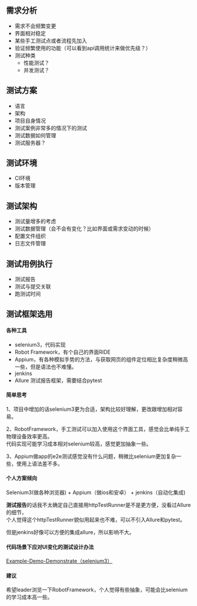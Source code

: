<!--
* @UpdateTime : 2020/4/16 10:06 上午
* @description: 自动化测试调研思考
-->
## 需求分析
- 需求不会频繁变更
- 界面相对稳定
- 某些手工测试点或者流程先加入
- 验证频繁使用的功能（可以看到api调用统计来做优先级？）
- 测试种类
  - 性能测试？
  - 并发测试？
## 测试方案
 - 语言
 - 架构
 - 项目自身情况
  - 测试案例非常多的情况下的测试
  - 测试数据如何管理
  - 测试服务器？
## 测试环境
- CI环境
- 版本管理
## 测试架构
- 测试量增多的考虑
- 测试数据管理（会不会有变化？比如界面或需求变动的时候）
- 配置文件组织
- 日志文件管理
## 测试用例执行
- 测试报告
- 测试与提交关联
- 跑测试时间

## 测试框架选用
#### 各种工具
- selenium3，代码实现
- Robot Framework，有个自己的界面RIDE
- Appium，有各种模拟手势的方法，与获取网页的组件定位相比复杂度稍微高一些，但是语法也不难懂。
- jenkins
- Allure 测试报告框架，需要结合pytest

#### 简单思考
1、项目中增加的话selenium3更为合适，架构比较好理解，更改跟增加相对容易。

2、RobotFramework，手工测试可以加入使用这个界面工具，感觉会比单纯手工物理设备效率更高。  
代码实现可能学习成本相对selenium较高，感觉更加抽象一些。

3、Appium做app的e2e测试感觉没有什么问题，稍微比selenium更加复杂一些，使用上语法差不多。

#### 个人方案倾向
Selenium3(做各种浏览器) + Appium（做ios和安卓） + jenkins（自动化集成) 

**测试报告**的话我不太确定自己直接用httpTestRunner是不是更方便，没看过Allure的细节，  
个人觉得这个httpTestRunner貌似用起来也不难，可以不引入Allure和pytest。 

但是jenkins好像可以方便的集成allure，所以影响不大。

#### 代码场景下应对UI变化的测试设计办法
[Example-Demo-Demonstrate（selenium3）](design-example-description.md)

#### 建议
希望leader浏览一下RobotFramework，个人觉得有些抽象，可能会比selenium的学习成本高一些。


